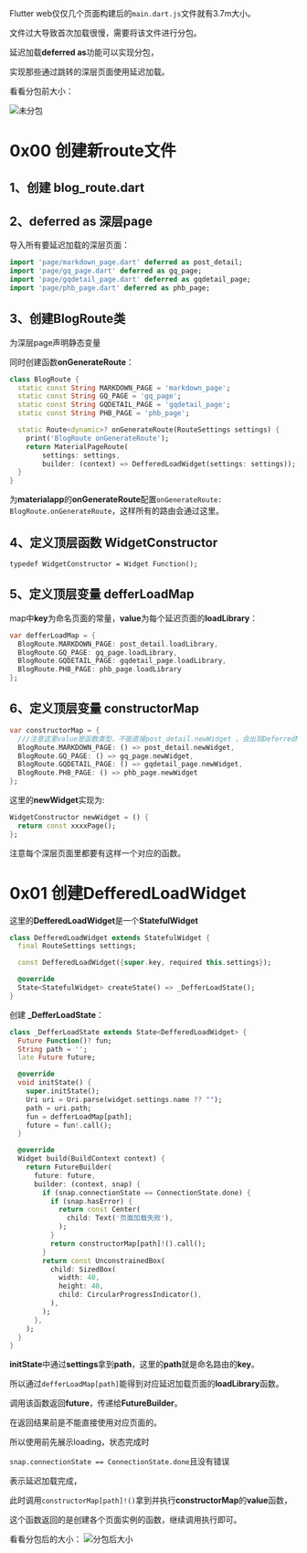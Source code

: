 Flutter web仅仅几个页面构建后的`main.dart.js`文件就有3.7m大小。

文件过大导致首次加载很慢，需要将该文件进行分包。

延迟加载**deferred as**功能可以实现分包，

实现那些通过跳转的深层页面使用延迟加载。

看看分包前大小：

![未分包](https://jenson-1258324340.cos.ap-beijing.myqcloud.com/%E6%9C%AA%E5%88%86%E5%8C%85main.dart.jpg)

# 0x00 创建新route文件

## 1、创建 blog_route.dart

## 2、deferred as 深层page

导入所有要延迟加载的深层页面：

```dart
import 'page/markdown_page.dart' deferred as post_detail;
import 'page/gq_page.dart' deferred as gq_page;
import 'page/gqdetail_page.dart' deferred as gqdetail_page;
import 'page/phb_page.dart' deferred as phb_page;
```

## 3、创建BlogRoute类

为深层page声明静态变量

同时创建函数**onGenerateRoute**：

```dart
class BlogRoute {
  static const String MARKDOWN_PAGE = 'markdown_page';
  static const String GQ_PAGE = 'gq_page';
  static const String GQDETAIL_PAGE = 'gqdetail_page';
  static const String PHB_PAGE = 'phb_page';

  static Route<dynamic>? onGenerateRoute(RouteSettings settings) {
    print('BlogRoute onGenerateRoute');
    return MaterialPageRoute(
        settings: settings,
        builder: (context) => DefferedLoadWidget(settings: settings));
  }
}
```

为**materialapp**的**onGenerateRoute**配置`onGenerateRoute: BlogRoute.onGenerateRoute`，这样所有的路由会通过这里。

## 4、定义顶层函数 WidgetConstructor

`typedef WidgetConstructor = Widget Function();`

## 5、定义顶层变量 defferLoadMap

map中**key**为命名页面的常量，**value**为每个延迟页面的**loadLibrary**：

```dart
var defferLoadMap = {
  BlogRoute.MARKDOWN_PAGE: post_detail.loadLibrary,
  BlogRoute.GQ_PAGE: gq_page.loadLibrary,
  BlogRoute.GQDETAIL_PAGE: gqdetail_page.loadLibrary,
  BlogRoute.PHB_PAGE: phb_page.loadLibrary
};
```

## 6、定义顶层变量 constructorMap

```dart
var constructorMap = {
  ///注意这里value是函数类型，不能直接post_detail.newWidget ，会出现DeferredNotLoadedError
  BlogRoute.MARKDOWN_PAGE: () => post_detail.newWidget,
  BlogRoute.GQ_PAGE: () => gq_page.newWidget,
  BlogRoute.GQDETAIL_PAGE: () => gqdetail_page.newWidget,
  BlogRoute.PHB_PAGE: () => phb_page.newWidget
};
```

这里的**newWidget**实现为:

```dart
WidgetConstructor newWidget = () {
  return const xxxxPage();
};
```

注意每个深层页面里都要有这样一个对应的函数。

# 0x01 创建DefferedLoadWidget

这里的**DefferedLoadWidget**是一个**StatefulWidget**

```dart
class DefferedLoadWidget extends StatefulWidget {
  final RouteSettings settings;

  const DefferedLoadWidget({super.key, required this.settings});

  @override
  State<StatefulWidget> createState() => _DefferLoadState();
}
```

创建 **_DefferLoadState**：

```dart
class _DefferLoadState extends State<DefferedLoadWidget> {
  Future Function()? fun;
  String path = '';
  late Future future;

  @override
  void initState() {
    super.initState();
    Uri uri = Uri.parse(widget.settings.name ?? "");
    path = uri.path;
    fun = defferLoadMap[path];
    future = fun!.call();
  }

  @override
  Widget build(BuildContext context) {
    return FutureBuilder(
      future: future,
      builder: (context, snap) {
        if (snap.connectionState == ConnectionState.done) {
          if (snap.hasError) {
            return const Center(
              child: Text('页面加载失败'),
            );
          }
          return constructorMap[path]!().call();
        }
        return const UnconstrainedBox(
          child: SizedBox(
            width: 40,
            height: 40,
            child: CircularProgressIndicator(),
          ),
        );
      },
    );
  }
}
```

**initState**中通过**settings**拿到**path**，这里的**path**就是命名路由的**key**。

所以通过`defferLoadMap[path]`能得到对应延迟加载页面的**loadLibrary**函数。

调用该函数返回**future**，传递给**FutureBuilder**。

在返回结果前是不能直接使用对应页面的。

所以使用前先展示loading，状态完成时

`snap.connectionState == ConnectionState.done`且没有错误

表示延迟加载完成，

此时调用`constructorMap[path]!()`拿到并执行**constructorMap**的**value**函数，

这个函数返回的是创建各个页面实例的函数，继续调用执行即可。

看看分包后的大小：
![分包后大小](https://jenson-1258324340.cos.ap-beijing.myqcloud.com/%E5%88%86%E5%8C%85%E7%9A%84main.dart.jpg)